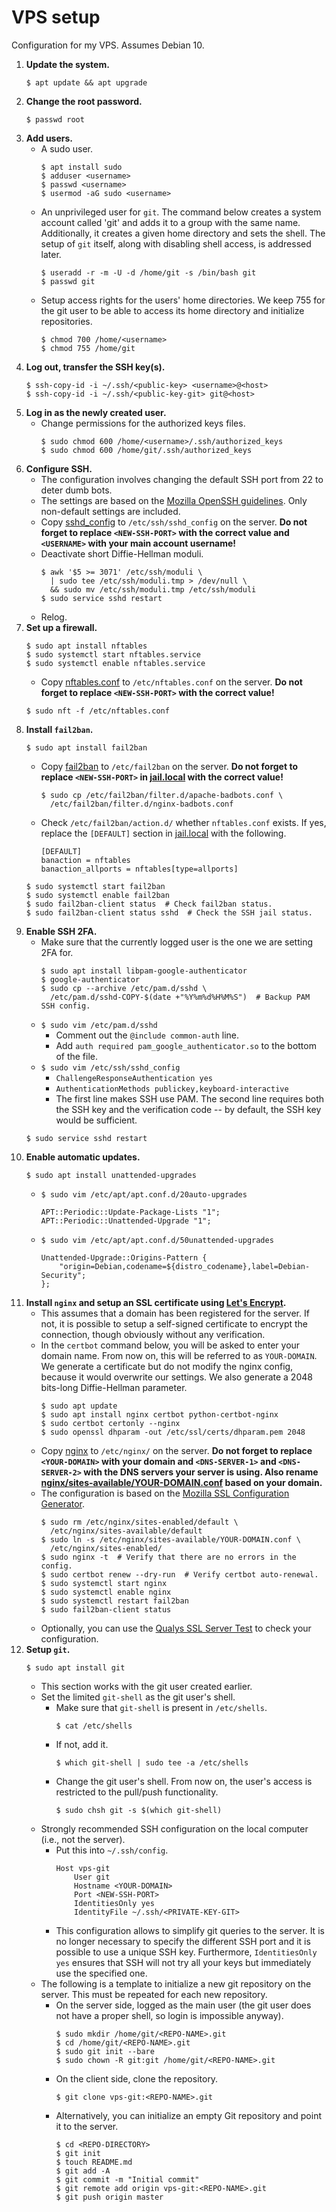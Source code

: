 # VPS setup
Configuration for my VPS. Assumes Debian 10.

1. **Update the system.**
    ```
    $ apt update && apt upgrade
    ```
2. **Change the root password.**
    ```
    $ passwd root
    ```
3. **Add users.**
    * A sudo user.
      ```
      $ apt install sudo
      $ adduser <username>
      $ passwd <username>
      $ usermod -aG sudo <username>
      ```
    * An unprivileged user for `git`. The command below creates a system
      account called 'git' and adds it to a group with the same name.
      Additionally, it creates a given home directory and sets the shell. The
      setup of `git` itself, along with disabling shell access, is addressed
      later.
      ```
      $ useradd -r -m -U -d /home/git -s /bin/bash git
      $ passwd git
      ```
    * Setup access rights for the users' home directories. We keep 755 for the
      git user to be able to access its home directory and initialize
      repositories.
      ```
      $ chmod 700 /home/<username>
      $ chmod 755 /home/git
      ```
4. **Log out, transfer the SSH key(s).**
    ```
    $ ssh-copy-id -i ~/.ssh/<public-key> <username>@<host>
    $ ssh-copy-id -i ~/.ssh/<public-key-git> git@<host>
    ```
5. **Log in as the newly created user.**
    * Change permissions for the authorized keys files.
      ```
      $ sudo chmod 600 /home/<username>/.ssh/authorized_keys
      $ sudo chmod 600 /home/git/.ssh/authorized_keys
      ```
6. **Configure SSH.**
    * The configuration involves changing the default SSH port from 22 to deter
      dumb bots.
    * The settings are based on the [Mozilla OpenSSH
      guidelines](https://infosec.mozilla.org/guidelines/openssh). Only
      non-default settings are included.
    * Copy [sshd_config](sshd_config) to `/etc/ssh/sshd_config` on the server.
      **Do not forget to replace `<NEW-SSH-PORT>` with the correct value and
      `<USERNAME>` with your main account username!**
    * Deactivate short Diffie-Hellman moduli.
      ```
      $ awk '$5 >= 3071' /etc/ssh/moduli \
        | sudo tee /etc/ssh/moduli.tmp > /dev/null \
        && sudo mv /etc/ssh/moduli.tmp /etc/ssh/moduli
      $ sudo service sshd restart
      ```
    * Relog.
7. **Set up a firewall.**
    ```
    $ sudo apt install nftables
    $ sudo systemctl start nftables.service
    $ sudo systemctl enable nftables.service
    ```
    * Copy [nftables.conf](nftables.conf) to `/etc/nftables.conf` on the
      server. **Do not forget to replace `<NEW-SSH-PORT>` with the correct
      value!**
    ```
    $ sudo nft -f /etc/nftables.conf
    ```
8. **Install `fail2ban`.**
    ```
    $ sudo apt install fail2ban
    ```
    * Copy [fail2ban](fail2ban) to `/etc/fail2ban` on the server. **Do not
      forget to replace `<NEW-SSH-PORT>` in [jail.local](fail2ban/jail.local)
      with the correct value!**
      ```
      $ sudo cp /etc/fail2ban/filter.d/apache-badbots.conf \
        /etc/fail2ban/filter.d/nginx-badbots.conf
      ```
    * Check `/etc/fail2ban/action.d/` whether `nftables.conf` exists. If yes,
      replace the `[DEFAULT]` section in [jail.local](fail2ban/jail.local) with
      the following.
      ```
      [DEFAULT]
      banaction = nftables
      banaction_allports = nftables[type=allports]
      ```
    ```
    $ sudo systemctl start fail2ban
    $ sudo systemctl enable fail2ban
    $ sudo fail2ban-client status  # Check fail2ban status.
    $ sudo fail2ban-client status sshd  # Check the SSH jail status.
    ```
9. **Enable SSH 2FA.**
    * Make sure that the currently logged user is the one we are setting 2FA
      for.
      ```
      $ sudo apt install libpam-google-authenticator
      $ google-authenticator
      $ sudo cp --archive /etc/pam.d/sshd \
        /etc/pam.d/sshd-COPY-$(date +"%Y%m%d%H%M%S")  # Backup PAM SSH config.
      ```
    * `$ sudo vim /etc/pam.d/sshd`
        * Comment out the `@include common-auth` line.
        * Add `auth required pam_google_authenticator.so` to the bottom of the
          file.
    * `$ sudo vim /etc/ssh/sshd_config`
        * `ChallengeResponseAuthentication yes`
        * `AuthenticationMethods publickey,keyboard-interactive`
        * The first line makes SSH use PAM. The second line requires both the
          SSH key and the verification code -- by default, the SSH key would be
          sufficient.
    ```
    $ sudo service sshd restart
    ```
10. **Enable automatic updates.**
    ```
    $ sudo apt install unattended-upgrades
    ```
    * `$ sudo vim /etc/apt/apt.conf.d/20auto-upgrades`
      ```
      APT::Periodic::Update-Package-Lists "1";
      APT::Periodic::Unattended-Upgrade "1";
      ```
    * `$ sudo vim /etc/apt/apt.conf.d/50unattended-upgrades`
      ```
      Unattended-Upgrade::Origins-Pattern {
          "origin=Debian,codename=${distro_codename},label=Debian-Security";
      };
      ```
11. **Install `nginx` and setup an SSL certificate using [Let's
Encrypt](https://letsencrypt.org/).**
    * This assumes that a domain has been registered for the server. If not, it
      is possible to setup a self-signed certificate to encrypt the connection,
      though obviously without any verification.
    * In the `certbot` command below, you will be asked to enter your domain
      name. From now on, this will be referred to as `YOUR-DOMAIN`. We generate
      a certificate but do not modify the nginx config, because it would
      overwrite our settings. We also generate a 2048 bits-long Diffie-Hellman
      parameter.
      ```
      $ sudo apt update
      $ sudo apt install nginx certbot python-certbot-nginx
      $ sudo certbot certonly --nginx
      $ sudo openssl dhparam -out /etc/ssl/certs/dhparam.pem 2048
      ```
    * Copy [nginx](nginx) to `/etc/nginx/` on the server. **Do not forget to
      replace `<YOUR-DOMAIN>` with your domain and `<DNS-SERVER-1>` and
      `<DNS-SERVER-2>` with the DNS servers your server is using. Also rename
      [nginx/sites-available/YOUR-DOMAIN.conf](nginx/sites-available/YOUR-DOMAIN.conf)
      based on your domain.**
    * The configuration is based on the [Mozilla SSL Configuration
      Generator](https://ssl-config.mozilla.org/).
      ```
      $ sudo rm /etc/nginx/sites-enabled/default \
        /etc/nginx/sites-available/default
      $ sudo ln -s /etc/nginx/sites-available/YOUR-DOMAIN.conf \
        /etc/nginx/sites-enabled/
      $ sudo nginx -t  # Verify that there are no errors in the config.
      $ sudo certbot renew --dry-run  # Verify certbot auto-renewal.
      $ sudo systemctl start nginx
      $ sudo systemctl enable nginx
      $ sudo systemctl restart fail2ban
      $ sudo fail2ban-client status
      ```
    * Optionally, you can use the [Qualys SSL Server
      Test](https://www.ssllabs.com/ssltest/) to check your configuration.
12. **Setup `git`.**
    ```
    $ sudo apt install git
    ```
    * This section works with the git user created earlier.
    * Set the limited `git-shell` as the git user's shell.
        * Make sure that `git-shell` is present in `/etc/shells`.
          ```
          $ cat /etc/shells
          ```
        * If not, add it.
          ```
          $ which git-shell | sudo tee -a /etc/shells
          ```
        * Change the git user's shell. From now on, the user's access is
          restricted to the pull/push functionality.
          ```
          $ sudo chsh git -s $(which git-shell)
          ```
    * Strongly recommended SSH configuration on the local computer (i.e., not
      the server).
        * Put this into `~/.ssh/config`.
          ```
          Host vps-git
              User git
              Hostname <YOUR-DOMAIN>
              Port <NEW-SSH-PORT>
              IdentitiesOnly yes
              IdentityFile ~/.ssh/<PRIVATE-KEY-GIT>
          ```
        * This configuration allows to simplify git queries to the server. It
          is no longer necessary to specify the different SSH port and it is
          possible to use a unique SSH key. Furthermore, `IdentitiesOnly yes`
          ensures that SSH will not try all your keys but immediately use the
          specified one.
    * The following is a template to initialize a new git repository on the
      server. This must be repeated for each new repository.
        * On the server side, logged as the main user (the git user does not
          have a proper shell, so login is impossible anyway).
          ```
          $ sudo mkdir /home/git/<REPO-NAME>.git
          $ cd /home/git/<REPO-NAME>.git
          $ sudo git init --bare
          $ sudo chown -R git:git /home/git/<REPO-NAME>.git
          ```
        * On the client side, clone the repository.
          ```
          $ git clone vps-git:<REPO-NAME>.git
          ```
        * Alternatively, you can initialize an empty Git repository and point
          it to the server.
          ```
          $ cd <REPO-DIRECTORY>
          $ git init
          $ touch README.md
          $ git add -A
          $ git commit -m "Initial commit"
          $ git remote add origin vps-git:<REPO-NAME>.git
          $ git push origin master
          ```
